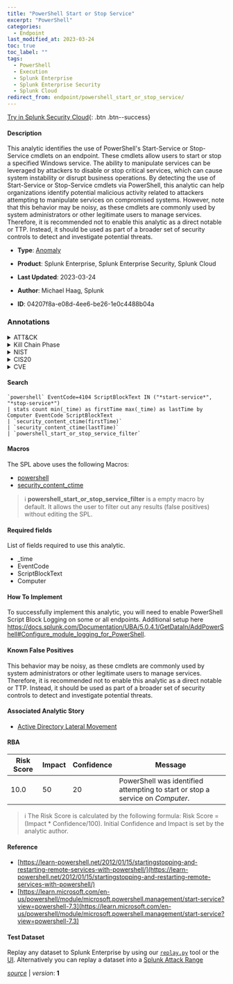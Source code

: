 ```yaml
---
title: "PowerShell Start or Stop Service"
excerpt: "PowerShell"
categories:
  - Endpoint
last_modified_at: 2023-03-24
toc: true
toc_label: ""
tags:
  - PowerShell
  - Execution
  - Splunk Enterprise
  - Splunk Enterprise Security
  - Splunk Cloud
redirect_from: endpoint/powershell_start_or_stop_service/
---
```




[Try in Splunk Security Cloud](https://www.splunk.com/en_us/cyber-security.html){: .btn .btn--success}

#### Description

This analytic identifies the use of PowerShell&#39;s Start-Service or Stop-Service cmdlets on an endpoint. These cmdlets allow users to start or stop a specified Windows service. The ability to manipulate services can be leveraged by attackers to disable or stop critical services, which can cause system instability or disrupt business operations. By detecting the use of Start-Service or Stop-Service cmdlets via PowerShell, this analytic can help organizations identify potential malicious activity related to attackers attempting to manipulate services on compromised systems. However, note that this behavior may be noisy, as these cmdlets are commonly used by system administrators or other legitimate users to manage services. Therefore, it is recommended not to enable this analytic as a direct notable or TTP. Instead, it should be used as part of a broader set of security controls to detect and investigate potential threats.

- **Type**: [Anomaly](https://github.com/splunk/security_content/wiki/Detection-Analytic-Types)
- **Product**: Splunk Enterprise, Splunk Enterprise Security, Splunk Cloud

- **Last Updated**: 2023-03-24
- **Author**: Michael Haag, Splunk
- **ID**: 04207f8a-e08d-4ee6-be26-1e0c4488b04a

### Annotations
<details>
  <summary>ATT&CK</summary>

<div markdown="1">

#### [ATT&CK](https://attack.mitre.org/)

| ID          | Technique   | Tactic         |
| ----------- | ----------- |--------------- |
| [T1059.001](https://attack.mitre.org/techniques/T1059/001/) | PowerShell | Execution |

</div>
</details>


<details>
  <summary>Kill Chain Phase</summary>

<div markdown="1">

* Installation


</div>
</details>


<details>
  <summary>NIST</summary>

<div markdown="1">

* DE.AE



</div>
</details>

<details>
  <summary>CIS20</summary>

<div markdown="1">

* CIS 10



</div>
</details>

<details>
  <summary>CVE</summary>

<div markdown="1">


</div>
</details>


#### Search

```
`powershell` EventCode=4104 ScriptBlockText IN ("*start-service*", "*stop-service*") 
| stats count min(_time) as firstTime max(_time) as lastTime by Computer EventCode ScriptBlockText 
| `security_content_ctime(firstTime)` 
| `security_content_ctime(lastTime)` 
| `powershell_start_or_stop_service_filter`
```

#### Macros
The SPL above uses the following Macros:
* [powershell](https://github.com/splunk/security_content/blob/develop/macros/powershell.yml)
* [security_content_ctime](https://github.com/splunk/security_content/blob/develop/macros/security_content_ctime.yml)

> :information_source:
> **powershell_start_or_stop_service_filter** is a empty macro by default. It allows the user to filter out any results (false positives) without editing the SPL.



#### Required fields
List of fields required to use this analytic.
* _time
* EventCode
* ScriptBlockText
* Computer



#### How To Implement
To successfully implement this analytic, you will need to enable PowerShell Script Block Logging on some or all endpoints. Additional setup here https://docs.splunk.com/Documentation/UBA/5.0.4.1/GetDataIn/AddPowerShell#Configure_module_logging_for_PowerShell.
#### Known False Positives
This behavior may be noisy, as these cmdlets are commonly used by system administrators or other legitimate users to manage services. Therefore, it is recommended not to enable this analytic as a direct notable or TTP. Instead, it should be used as part of a broader set of security controls to detect and investigate potential threats.

#### Associated Analytic Story
* [Active Directory Lateral Movement](/stories/active_directory_lateral_movement)




#### RBA

| Risk Score  | Impact      | Confidence   | Message      |
| ----------- | ----------- |--------------|--------------|
| 10.0 | 50 | 20 | PowerShell was identified attempting to start or stop a service on $Computer$. |


> :information_source:
> The Risk Score is calculated by the following formula: Risk Score = (Impact * Confidence/100). Initial Confidence and Impact is set by the analytic author.


#### Reference

* [https://learn-powershell.net/2012/01/15/startingstopping-and-restarting-remote-services-with-powershell/](https://learn-powershell.net/2012/01/15/startingstopping-and-restarting-remote-services-with-powershell/)
* [https://learn.microsoft.com/en-us/powershell/module/microsoft.powershell.management/start-service?view=powershell-7.3](https://learn.microsoft.com/en-us/powershell/module/microsoft.powershell.management/start-service?view=powershell-7.3)



#### Test Dataset
Replay any dataset to Splunk Enterprise by using our [`replay.py`](https://github.com/splunk/attack_data#using-replaypy) tool or the [UI](https://github.com/splunk/attack_data#using-ui).
Alternatively you can replay a dataset into a [Splunk Attack Range](https://github.com/splunk/attack_range#replay-dumps-into-attack-range-splunk-server)




[*source*](https://github.com/splunk/security_content/tree/develop/detections/endpoint/powershell_start_or_stop_service.yml) \| *version*: **1**